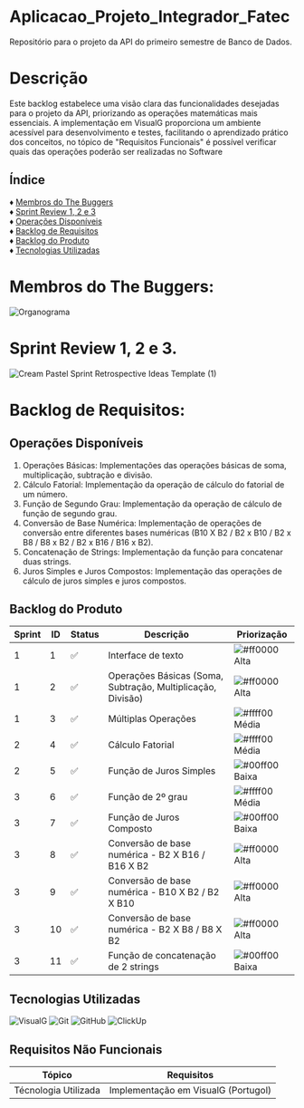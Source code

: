 # Aplicacao_Projeto_Integrador_Fatec
Repositório para o projeto da API do primeiro semestre de Banco de Dados.

# Descrição

Este backlog estabelece uma visão clara das funcionalidades desejadas para o projeto da API, priorizando as operações matemáticas mais essenciais. A implementação em VisualG proporciona um ambiente acessível para desenvolvimento e testes, facilitando o aprendizado prático dos conceitos, no tópico de "Requisitos Funcionais" é possível verificar quais das operações poderão ser realizadas no Software

## Índice

♦ [Membros do The Buggers](#membros-do-the-buggers) <br />
♦ [Sprint Review 1, 2 e 3](#sprint-review-1-2-e-3) <br />
♦ [Operações Disponíveis](#operações-disponíveis) <br />
♦ [Backlog de Requisitos](#backlog-de-requisitos) <br />
♦ [Backlog do Produto](#backlog-do-produto) <br />
♦ [Tecnologias Utilizadas](#tecnologias-utilizadas) <br />

# Membros do The Buggers:

![Organograma](https://github.com/user-attachments/assets/d7b27813-6857-4158-8ae5-dab00c945f0f)

# Sprint Review 1, 2 e 3.

![Cream Pastel Sprint Retrospective Ideas Template (1)](https://github.com/user-attachments/assets/6f4dbfc0-5d53-4dc2-b68f-5525cea864de)

# Backlog de Requisitos:

## Operações Disponíveis
   <ol>
        <li>Operações Básicas: Implementações das operações básicas de soma, multiplicação, subtração e divisão.</li>
        <li>Cálculo Fatorial: Implementação da operação de cálculo do fatorial de um número.</li>
        <li>Função de Segundo Grau: Implementação da operação de cálculo de função de segundo grau.</li>
        <li>Conversão de Base Numérica: Implementação de operações de conversão entre diferentes bases numéricas (B10 X B2 / B2 x B10 / B2 x B8 / B8 x B2 / B2 x B16 / B16 x B2).</li>
        <li>Concatenação de Strings: Implementação da função para concatenar duas strings.</li>
        <li>Juros Simples e Juros Compostos: Implementação das operações de cálculo de juros simples e juros compostos.</li>
    </ol>

## Backlog do Produto

| Sprint | ID  | Status | Descrição                                                             | Priorização |
|--------|-----|--------|-----------------------------------------------------------------------|-------------|
| 1      | 1   | ✅     | Interface de texto                                                    | ![#ff0000](https://via.placeholder.com/15/ff0000/000000?text=+) Alta  |
| 1      | 2   | ✅     | Operações Básicas (Soma, Subtração, Multiplicação, Divisão)           | ![#ff0000](https://via.placeholder.com/15/ff0000/000000?text=+) Alta  |
| 1      | 3   | ✅     | Múltiplas Operações                                                   | ![#ffff00](https://via.placeholder.com/15/ffff00/000000?text=+) Média |
| 2      | 4   | ✅     | Cálculo Fatorial                                                      | ![#ffff00](https://via.placeholder.com/15/ffff00/000000?text=+) Média |
| 2      | 5   | ✅     | Função de Juros Simples                                               | ![#00ff00](https://via.placeholder.com/15/00ff00/000000?text=+) Baixa |
| 3      | 6   | ✅     | Função de 2º grau                                                     | ![#ffff00](https://via.placeholder.com/15/ffff00/000000?text=+) Média |
| 3      | 7   | ✅     | Função de Juros Composto                                              | ![#00ff00](https://via.placeholder.com/15/00ff00/000000?text=+) Baixa |
| 3      | 8   | ✅     | Conversão de base numérica - B2 X B16 / B16 X B2                      | ![#ff0000](https://via.placeholder.com/15/ff0000/000000?text=+) Alta  |
| 3      | 9   | ✅     | Conversão de base numérica - B10 X B2 / B2 X B10                      | ![#ff0000](https://via.placeholder.com/15/ff0000/000000?text=+) Alta  |
| 3      | 10  | ✅     | Conversão de base numérica - B2 X B8 / B8 X B2                        | ![#ff0000](https://via.placeholder.com/15/ff0000/000000?text=+) Alta  |
| 3      | 11  | ✅     | Função de concatenação de 2 strings                                   | ![#00ff00](https://via.placeholder.com/15/00ff00/000000?text=+) Baixa |



## Tecnologias Utilizadas

![VisualG](https://img.shields.io/badge/VisualG-333333?style=for-the-badge&logo=visualstudio)
![Git](https://img.shields.io/badge/Git-333333?style=for-the-badge&logo=git)
![GitHub](https://img.shields.io/badge/GitHub-333333?style=for-the-badge&logo=github)
![ClickUp](https://img.shields.io/badge/ClickUp-333333?style=for-the-badge&logo=clickup)

## Requisitos Não Funcionais
| Tópico               | Requisitos                          |
|----------------------|-------------------------------------|
| Técnologia Utilizada | Implementação em VisualG (Portugol) | 
